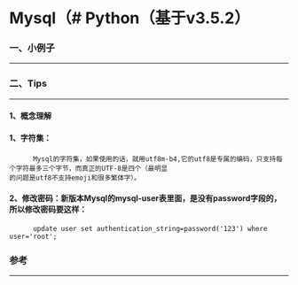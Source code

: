 # Mysql（# Python（基于v3.5.2）


###  一、小例子<br>
----------------------

###  二、Tips<br>
----------------------
####    1、概念理解
####      1、字符集：
          Mysql的字符集，如果使用的话，就用utf8m-b4,它的utf8是专属的编码，只支持每个字符最多三个字节，而真正的UTF-8是四个（最明显
    的问题是utf8不支持emoji和很多繁体字）。
          
####      2、修改密码：新版本Mysql的mysql-user表里面，是没有password字段的，所以修改密码要这样：
          update user set authentication_string=password('123') where user='root';

### 参考
-----------
